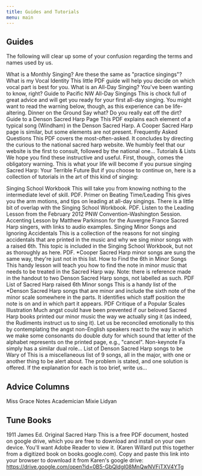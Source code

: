 ```yaml
---
title: Guides and Tutorials
menu: main
---
```


## Guides
The following will clear up some of your confusion regarding the terms and names used by us.

What is a Monthly Singing?  Are these the same as "practice singings"?
What is my Vocal Identity  This little PDF guide will help you decide on which vocal part is best for you.
What is an All-Day Singing?  You've been wanting to know, right?
Guide to Pacific NW All-Day Singings  This is chock full of great advice and will get you ready for your first all-day singing. You might want to read the warning below, though, as this experience can be life-altering.
Dinner on the Ground  Say what? Do you really eat off the dirt?
Guide to a Denson Sacred Harp Page  This PDF explains each element of a typical song (Windham) in the Denson Sacred Harp. A Cooper Sacred Harp page is similar, but some elements are not present.
Frequently Asked Questions  This PDF covers the most-often-asked. It concludes by directing the curious to the national sacred harp website. We humbly feel that our website is the first to consult, followed by the national one...
Tutorials & Lists
We hope you find these instructive and useful. First, though, comes the obligatory warning. This is what your life will become if you pursue singing Sacred Harp: Your Terrible Future  But if you choose to continue on, here is a collection of tutorials in the art of this kind of singing:

Singing School Workbook This will take you from knowing nothing to the intermediate level of skill. PDF.
Primer on Beating Time/Leading This gives you the arm motions, and tips on leading at all-day singings. There is a little bit of overlap with the Singing School Workbook. PDF.
Listen to the Leading Lesson from the February 2012 PNW Convention-Washington Session.
Accenting Lesson by Matthew Parkinson for the Auvergne France Sacred Harp singers, with links to audio examples.
Singing Minor Songs and Ignoring Accidentals This is a collection of the reasons for not singing accidentals that are printed in the music and why we sing minor songs with a raised 6th. This topic is included in the Singing School Workbook, but not as thoroughly as here. PDF. *Cooper Sacred Harp minor songs are sung the same way, they're just not in this list.
How to Find the 6th in Minor Songs  This handy lesson will teach you how to find the note in minor music that needs to be treated in the Sacred Harp way. Note: there is reference made in the handout to two Denson Sacred Harp songs, not labelled as such. PDF
List of Sacred Harp raised 6th Minor songs This is a handy list of the *Denson Sacred Harp songs that are minor and include the sixth note of the minor scale somewhere in the parts. It identifies which staff position the note is on and in which part it appears. PDF
Critique of a Popular Scales Illustration Much angst could have been prevented if our beloved Sacred Harp books printed our minor music the way we actually sing it (as indeed, the Rudiments instruct us to sing it). Let us be reconciled emotionally to this by contemplating the angst non-English speakers react to the way in which we make some consonants do double duty for which sound that letter of the alphabet represents on the printed page, e.g., "cancel". Non-keynote Fa simply has a similar dual role...
List of Denson Sacred Harp songs to be Wary of This is a miscellaneous list of 9 songs, all in the major, with one or another thing to be alert about. The problem is stated, and one solution is offered. If the explanation for each is too brief, write us...

## Advice Columns
Miss Grace Notes
Academician Mixie Lidyan

## Tune Books
1911 James Ed. Original Sacred Harp This is a free PDF document, hosted on google drive, which you are free to download and install on your own device. You'll want Adobe Reader to view it. (Karen Willard put this together from a digitized book on books.google.com). Copy and paste this link into your browser to download it from Karen's google drive:
https://drive.google.com/open?id=0B5-GbQldgI08MnQwNVFjTXV4YTg